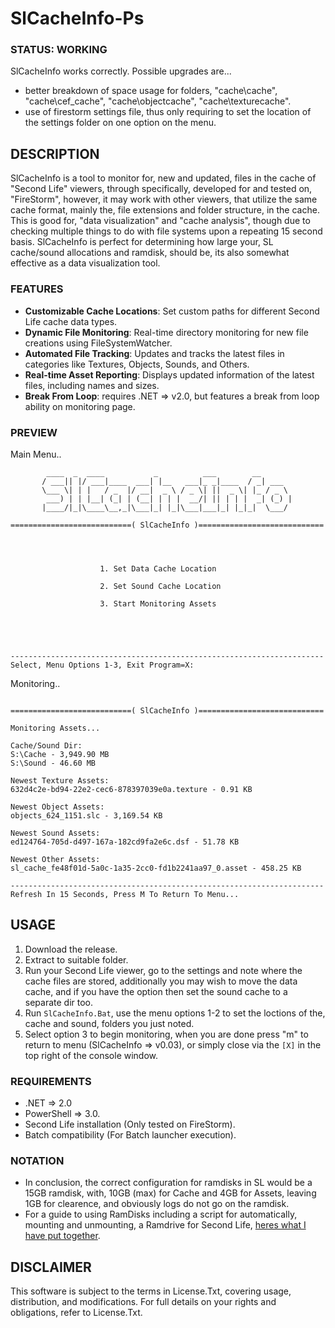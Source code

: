 # SlCacheInfo-Ps

### STATUS: WORKING
SlCacheInfo works correctly. Possible upgrades are...
- better breakdown of space usage for folders, "cache\cache", "cache\cef_cache", "cache\objectcache", "cache\texturecache".
- use of firestorm settings file, thus only requiring to set the location of the settings folder on one option on the menu.

## DESCRIPTION
SlCacheInfo is a tool to monitor for, new and updated, files in the cache of "Second Life" viewers, through specifically, developed for and tested on, "FireStorm", however, it may work with other viewers, that utilize the same cache format, mainly the, file extensions and folder structure, in the cache. This is good for, "data visualization" and "cache analysis", though due to checking multiple things to do with file systems upon a repeating 15 second basis. SlCacheInfo is perfect for determining how large your, SL cache/sound allocations and ramdisk, should be, its also somewhat effective as a data visualization tool. 

### FEATURES
- **Customizable Cache Locations**: Set custom paths for different Second Life cache data types.
- **Dynamic File Monitoring**: Real-time directory monitoring for new file creations using FileSystemWatcher.
- **Automated File Tracking**: Updates and tracks the latest files in categories like Textures, Objects, Sounds, and Others.
- **Real-time Asset Reporting**: Displays updated information of the latest files, including names and sizes.
- **Break From Loop**: requires .NET => v2.0, but features a break from loop ability on monitoring page.

### PREVIEW
Main Menu..
```
        ____  _  ____           _          ___        __
       / ___|| |/ ___|____  ___| |__   ___|_ _|____  / _| ___
       \___ \| | |   / _  |/ __|  _ \ / _ \| ||  _ \| |_ / _ \
        ___) | | |__| (_| | (__| | | |  __/| || | | |  _| (_) |
       |____/|_|\____\__,_|\___|_| |_|\___|___|_| |_|_|  \___/

===========================( SlCacheInfo )============================




                    1. Set Data Cache Location

                    2. Set Sound Cache Location

                    3. Start Monitoring Assets





----------------------------------------------------------------------
Select, Menu Options 1-3, Exit Program=X:

```
Monitoring..
```

===========================( SlCacheInfo )============================

Monitoring Assets...

Cache/Sound Dir:
S:\Cache - 3,949.90 MB
S:\Sound - 46.60 MB

Newest Texture Assets:
632d4c2e-bd94-22e2-cec6-878397039e0a.texture - 0.91 KB

Newest Object Assets:
objects_624_1151.slc - 3,169.54 KB

Newest Sound Assets:
ed124764-705d-d497-167a-182cd9fa2e6c.dsf - 51.78 KB

Newest Other Assets:
sl_cache_fe48f01d-5a0c-1a35-2cc0-fd1b2241aa97_0.asset - 458.25 KB

----------------------------------------------------------------------
Refresh In 15 Seconds, Press M To Return To Menu...

```

## USAGE
1. Download the release.
2. Extract to suitable folder.
3. Run your Second Life viewer, go to the settings and note where the cache files are stored, additionally you may wish to move the data cache, and if you have the option then set the sound cache to a separate dir too.
4. Run `SlCacheInfo.Bat`, use the menu options 1-2 to set the loctions of the, cache and sound, folders you just noted.
5. Select option 3 to begin monitoring, when you are done press "m" to return to menu (SlCacheInfo => v0.03), or simply close via the `[X]` in the top right of the console window.

### REQUIREMENTS
- .NET => 2.0
- PowerShell => 3.0.
- Second Life installation (Only tested on FireStorm).
- Batch compatibility (For Batch launcher execution).

### NOTATION
- In conclusion, the correct configuration for ramdisks in SL would be a 15GB ramdisk, with, 10GB (max) for Cache and 4GB for Assets, leaving 1GB for clearence, and obviously logs do not go on the ramdisk. 
- For a guide to using RamDisks including a script for automatically, mounting and unmounting, a Ramdrive for Second Life, [heres what I have put together](https://github.com/wiseman-timelord/RamDiskTempHelp-Ba).

## DISCLAIMER
This software is subject to the terms in License.Txt, covering usage, distribution, and modifications. For full details on your rights and obligations, refer to License.Txt.

